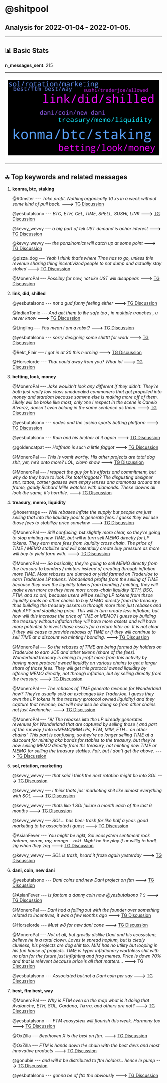 # **@shitpool**
 ## Analysis for **2022-01-04** - **2022-01-05**.

---

## 📊 **Basic Stats**

**n_messages_sent**: 215

---
![wordcloud](shitpool_1Days_wordcloud.png)

---


## 🔝 **Top keywords and related messages**

1. **konma, btc, staking**

    @R0mster --- *Take profit. Nothing organically 10 xs in a week without some kind of pull back.* **--->** [TG Discussion](https://t.me/shitpool/713810)

    @yesbutalsono --- *BTC, ETH, CEL, TIME, SPELL, SUSHI, LINK* **--->** [TG Discussion](https://t.me/shitpool/713985)

    @kevvy_wevvy --- *a big part of teh UST demand is achor interest* **--->** [TG Discussion](https://t.me/shitpool/713922)

    @kevvy_wevvy --- *the ponzinomics will catch up at some point* **--->** [TG Discussion](https://t.me/shitpool/713923)

    @pizza_dog --- *Yeah I think that’s where Time has to go, unless this revenue sharing thing incentivized people to not dump and actually stay staked* **--->** [TG Discussion](https://t.me/shitpool/713924)

    @MoneroPal --- *Possibly for now, not like UST will disappear.* **--->** [TG Discussion](https://t.me/shitpool/713925)

2. **link, did, shilled**

    @yesbutalsono --- *not a gud funny feeling either* **--->** [TG Discussion](https://t.me/shitpool/714188)

    @IndianTonic --- *And get them to the safe too , in multiple tranches , u never know* **--->** [TG Discussion](https://t.me/shitpool/714165)

    @Lingling --- *You mean I am a robot?* **--->** [TG Discussion](https://t.me/shitpool/714131)

    @yesbutalsono --- *sorry designing some shitttt for work* **--->** [TG Discussion](https://t.me/shitpool/713989)

    @Rekt_Flair --- *I got in at 30 this morning* **--->** [TG Discussion](https://t.me/shitpool/713854)

    @Horselorde --- *That could away from you? What lol* **--->** [TG Discussion](https://t.me/shitpool/713986)

3. **betting, look, money**

    @MoneroPal --- *Jake wouldn’t look any different if they didn’t.  They’re both just really low class uneducated commoners that got propelled into money and stardom because somone else is making more off of them. Likely will be broke like most, only one I respect in the scene is Canelo Alvarez, doesn’t even belong in the same sentence as them.* **--->** [TG Discussion](https://t.me/shitpool/713968)

    @yesbutalsono --- *nodes and the casino sports betting platform* **--->** [TG Discussion](https://t.me/shitpool/713949)

    @yesbutalsono --- *Kain and his brother at it again* **--->** [TG Discussion](https://t.me/shitpool/714025)

    @goldencatpat --- *Hoffman is such a little faggot* **--->** [TG Discussion](https://t.me/shitpool/714104)

    @MoneroPal --- *This is vomit worthy. His other projects are total dog shit, yet, he’s onto more? LOL, clown show* **--->** [TG Discussion](https://t.me/shitpool/713890)

    @MoneroPal --- *I respect the guy for his efforts and commitment, but why do they have to look like total faggots? The disgusting designer shit, tattos, cartier glasses with empty lenses and diamonds around the frame, gaudy Richard Mille watches with diamonds. These clowns all look the same, it’s horrible.* **--->** [TG Discussion](https://t.me/shitpool/713961)

4. **treasury, memo, liquidity**

    @hosermage --- *Well rebases inflate the supply but people are just selling that into the liquidity pool to generate fees. I guess they will use those fees to stabilize price somehow* **--->** [TG Discussion](https://t.me/shitpool/714147)

    @MoneroPal --- *Still confusing, but slightly more clear, so they're going to stop minting new TIME, but will in turn sell MEMO directly for LP tokens. They earn more fees from liquidity cross chain. The price of TIME / MEMO stabilize and will potentially create buy pressure as more will buy to yield farm with.* **--->** [TG Discussion](https://t.me/shitpool/714158)

    @MoneroPal --- *So basically, they're going to sell MEMO directly from the treasury to bonders / minters instead of creating through inflation more TIME. Most rebases are dumped or yield farmed on TraderJoe to earn TraderJoe LP tokens.   Wonderland profits from the selling of TIME because they own the liquidity tokens from bonding / minting, they will make even more as they have more cross-chain liquidity (ETH, BSC, FTM, and so on), because users will be selling LP tokens from thsoe liquidity pools on other chains to buy MEMO directly from the treasury, thus building the treasury assets up through more then just rebases and high APY and stabilizing price.   This will in turn create less inflation, but how will this increase the price of TIME or MEMO? I guess by building the treasury without inflation they will have more assets and will have more potential to invest those assets for a return later on. It is not clear if they will cease to provide rebases of TIME or if they will continue to sell TIME at a discount via minting / bonding.* **--->** [TG Discussion](https://t.me/shitpool/714154)

    @MoneroPal --- *So the rebases of TIME are being farmed by holders on TraderJoe to earn JOE and other tokens (share of the fees). Wonderland treasury is aiming to profit more from this activity by having more protocol owned liquidity on various chains to get a larger share of those fees. They will get this protocol owned liquidity by offering MEMO directly, not through inflation, but by selling directly from the treasury.* **--->** [TG Discussion](https://t.me/shitpool/714152)

    @MoneroPal --- *The rebases of TIME generate revenue for Wonderland how? They’re usually sold on exchanges like TraderJoe. I guess they own the LP tokens in the treasury (protocol owned liquidity) and they capture that revenue, but will now also be doing so from other chains not just Avalanche.* **--->** [TG Discussion](https://t.me/shitpool/714146)

    @MoneroPal --- *"9/ The rebases into the LP already generates revenues for Wonderland that are captured by selling those ( and part of the runway ) into wMEMO/MIM LPs, FTM, MIM, ETH .. on other chains”   This part is confusing, so they’re no longer selling TIME at a discount for minting aka bonds for stables to the treasury, but they’re now selling MEMO directly from the treasury, not minting new TIME or MEMO for selling the treasury stables. Fair, but I don’t get the above.* **--->** [TG Discussion](https://t.me/shitpool/714145)

5. **sol, rotation, marketing**

    @kevvy_wevvy --- *that said i think the next rotation might be into SOL* **--->** [TG Discussion](https://t.me/shitpool/713892)

    @kevvy_wevvy --- *i think thats just marketing shit like almost everything with SOL* **--->** [TG Discussion](https://t.me/shitpool/713891)

    @kevvy_wevvy --- *thats like 1 SOl failure a month each of the last 6 months* **--->** [TG Discussion](https://t.me/shitpool/713880)

    @kevvy_wevvy --- *SOL... has been trash for like half a year. good marketing to be associated i guess* **--->** [TG Discussion](https://t.me/shitpool/713869)

    @AsianFever --- *You might be right, Sol ecosystem sentiment rock bottom, serum, ray, mango… rekt. Might be the play if ur willig to hodl, zig when they zag* **--->** [TG Discussion](https://t.me/shitpool/714000)

    @kevvy_wevvy --- *SOL is trash, heard it froze again yesterday* **--->** [TG Discussion](https://t.me/shitpool/713876)

6. **dani, coin, new dani**

    @yesbutalsono --- *Dani coins and new Dani project on ftm* **--->** [TG Discussion](https://t.me/shitpool/713886)

    @AsianFever --- *Is fantom a danny coin now @yesbutalsono ? :)* **--->** [TG Discussion](https://t.me/shitpool/713781)

    @MoneroPal --- *Dani had a falling out with the founder over something related to incentives, it was a few months ago* **--->** [TG Discussion](https://t.me/shitpool/714144)

    @Horselorde --- *Must w8 for new dani cone* **--->** [TG Discussion](https://t.me/shitpool/713934)

    @MoneroPal --- *Not at all, but greatly dislike Dani and his ecosystem, believe he is a total clown. Loves to spread hopium, but is clealy clueless, his projects are dog shit too. MIM has no utility but looping in his fun house of projects. TIME is hyper inflationary worthless shit with no plan for the future just infighting and frog memes. Price is down 70% and that is relevent because price is all that matters…* **--->** [TG Discussion](https://t.me/shitpool/713910)

    @yesbutalsono --- *Associated but not a Dani coin per say* **--->** [TG Discussion](https://t.me/shitpool/713782)

7. **best, ftm best, way**

    @MoneroPal --- *Why is FTM even on the map what is it doing that Avalanche, ETH, SOL, Cardano, Terrra, and others are not?* **--->** [TG Discussion](https://t.me/shitpool/713875)

    @yesbutalsono --- *FTM ecosystem will flourish this week. Harmony too* **--->** [TG Discussion](https://t.me/shitpool/713873)

    @OxZilla --- *Beethoven X is the best on ftm.* **--->** [TG Discussion](https://t.me/shitpool/714101)

    @OxZilla --- *FTM is hands down the chain with the best devs and most innovative products* **--->** [TG Discussion](https://t.me/shitpool/714092)

    @gonubie --- *and will it be distributed to ftm holders.. hence le pump* **--->** [TG Discussion](https://t.me/shitpool/713749)

    @yesbutalsono --- *gonna be of ftm tho obviously* **--->** [TG Discussion](https://t.me/shitpool/713746)

